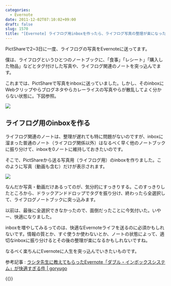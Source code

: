 ```yaml
---
categories:
  - Evernote
date: 2011-12-02T07:10:02+09:00
draft: false
slug: 1570
title: "[Evernote] ライフログ用inboxを作ったら、ライフログ写真の整理が楽になった！"
---
```


PictShareで2~3日に一度、ライフログの写真をEvernoteに送ってます。

僕は、ライフログというひとつのノートブックに、「食事」「レシート」「購入した物品」などとタグ付けした写真や、ライフログ関連のノートを突っ込んでます。

これまでは、PictShareで写真をinboxに送っていました。しかし、そのinboxにWebクリップやらブログネタやらカレーライスの写真やらが散乱してよく分からない状態に。下図参照。

![](/images/2011/11/1570_1.png)

## ライフログ用のinboxを作る

ライフログ関連のノートは、整理が遅れても特に問題がないのですが、inboxに溜まった普通のノート（ライフログ関係以外）はなるべく早く他のノートブックに振り分けて、inboxを0ノートに維持しておきたいのです。

そこで、PictShareから送る写真用（ライフログ用）のinboxを作りました。このように写真（動画も含む）だけが表示されます。

![](/images/2011/11/1570_2.png)

なんだか写真・動画だけあるってのが、気分的にすっきりする。このすっきりしたところから、ドラックアンドドロップでタグを振り分け、終わったら全選択して、ライフログノートブックに突っ込みます。

以前は、最後に全選択できなかったので、面倒だったことに今気付いた。いやー、快適になりました。

inboxを増やしてみるってのは、快適なEvernoteライフを送るのに必須かもしれないです。情報の質とか、すぐ使うか使わないとか、ノートの状態によって、適切なinboxに振り分けるとその後の整理が楽になるかもしれないですね。

なるべく楽ちんにEvernoteに人生を突っ込んでいきたいものです。

参考記事 : [ラシタ先生に教えてもらったEvernote「ダブル・インボックスシステム」が快適すぎる件 | goryugo](http://goryugo.com/20100908/doubleinbox/)

{{<app id="390945637" title="PictShare - multiple photos/movies uploader 2.6.1（￥250）" src="http://a4.mzstatic.com/us/r1000/100/Purple/eb/49/9e/mzl.zimlhccz.100x100-75.jpg">}}
